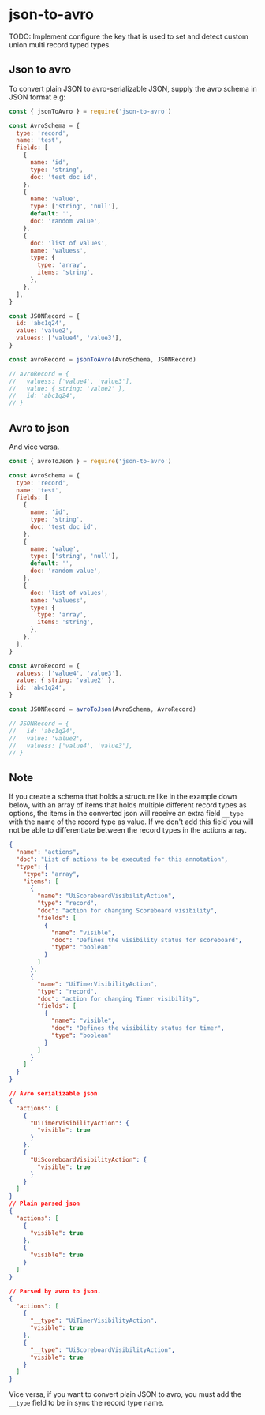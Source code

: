 # json-to-avro

TODO:
Implement configure the key that is used to set and detect custom union multi record typed types.

## Json to avro

To convert plain JSON to avro-serializable JSON, supply the avro schema in JSON format e.g:

```javascript
const { jsonToAvro } = require('json-to-avro')

const AvroSchema = {
  type: 'record',
  name: 'test',
  fields: [
    {
      name: 'id',
      type: 'string',
      doc: 'test doc id',
    },
    {
      name: 'value',
      type: ['string', 'null'],
      default: '',
      doc: 'random value',
    },
    {
      doc: 'list of values',
      name: 'valuess',
      type: {
        type: 'array',
        items: 'string',
      },
    },
  ],
}

const JSONRecord = {
  id: 'abc1q24',
  value: 'value2',
  valuess: ['value4', 'value3'],
}

const avroRecord = jsonToAvro(AvroSchema, JSONRecord)

// avroRecord = {
//   valuess: ['value4', 'value3'],
//   value: { string: 'value2' },
//   id: 'abc1q24',
// }
```
## Avro to json

And vice versa.

```javascript
const { avroToJson } = require('json-to-avro')

const AvroSchema = {
  type: 'record',
  name: 'test',
  fields: [
    {
      name: 'id',
      type: 'string',
      doc: 'test doc id',
    },
    {
      name: 'value',
      type: ['string', 'null'],
      default: '',
      doc: 'random value',
    },
    {
      doc: 'list of values',
      name: 'valuess',
      type: {
        type: 'array',
        items: 'string',
      },
    },
  ],
}

const AvroRecord = {
  valuess: ['value4', 'value3'],
  value: { string: 'value2' },
  id: 'abc1q24',
}

const JSONRecord = avroToJson(AvroSchema, AvroRecord)

// JSONRecord = {
//   id: 'abc1q24',
//   value: 'value2',
//   valuess: ['value4', 'value3'],
// }

```

## Note

If you create a schema that holds a structure like in the example down below, with an array of items that holds multiple different record types as options, the items in the converted json will receive an extra field ```__type``` with the name of the record type as value. If we don't add this field you will not be able to differentiate between the record types in the actions array.


```json
{
  "name": "actions",
  "doc": "List of actions to be executed for this annotation",
  "type": {
    "type": "array",
    "items": [
      {
        "name": "UiScoreboardVisibilityAction",
        "type": "record",
        "doc": "action for changing Scoreboard visibility",
        "fields": [
          {
            "name": "visible",
            "doc": "Defines the visibility status for scoreboard",
            "type": "boolean"
          }
        ]
      },
      {
        "name": "UiTimerVisibilityAction",
        "type": "record",
        "doc": "action for changing Timer visibility",
        "fields": [
          {
            "name": "visible",
            "doc": "Defines the visibility status for timer",
            "type": "boolean"
          }
        ]
      }
    ]
  }
}

// Avro serializable json
{
  "actions": [
    {
      "UiTimerVisibilityAction": {
        "visible": true
      }
    },
    {
      "UiScoreboardVisibilityAction": {
        "visible": true
      }
    }
  ]  
}
// Plain parsed json
{
  "actions": [
    {
      "visible": true
    },
    {
      "visible": true
    }
  ]
}

// Parsed by avro to json.
{
  "actions": [
    {
      "__type": "UiTimerVisibilityAction",
      "visible": true
    },
    {
      "__type": "UiScoreboardVisibilityAction",
      "visible": true
    }
  ]
}

```

Vice versa, if you want to convert plain JSON to avro, you must add the ```__type``` field to be in sync the record type name.